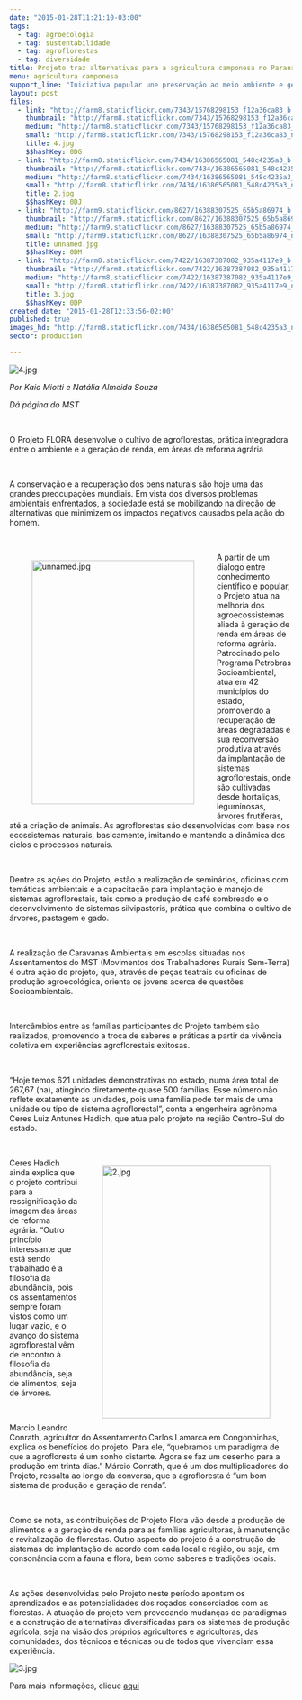 ```yaml
---
date: "2015-01-28T11:21:10-03:00"
tags:
  - tag: agroecologia
  - tag: sustentabilidade
  - tag: agroflorestas
  - tag: diversidade
title: Projeto traz alternativas para a agricultura camponesa no Paraná
menu: agricultura camponesa
support_line: "Iniciativa popular une preservação ao meio ambiente e geração de renda "
layout: post
files:
  - link: "http://farm8.staticflickr.com/7343/15768298153_f12a36ca83_b.jpg"
    thumbnail: "http://farm8.staticflickr.com/7343/15768298153_f12a36ca83_t.jpg"
    medium: "http://farm8.staticflickr.com/7343/15768298153_f12a36ca83_z.jpg"
    small: "http://farm8.staticflickr.com/7343/15768298153_f12a36ca83_n.jpg"
    title: 4.jpg
    $$hashKey: 0DG
  - link: "http://farm8.staticflickr.com/7434/16386565081_548c4235a3_b.jpg"
    thumbnail: "http://farm8.staticflickr.com/7434/16386565081_548c4235a3_t.jpg"
    medium: "http://farm8.staticflickr.com/7434/16386565081_548c4235a3_z.jpg"
    small: "http://farm8.staticflickr.com/7434/16386565081_548c4235a3_n.jpg"
    title: 2.jpg
    $$hashKey: 0DJ
  - link: "http://farm9.staticflickr.com/8627/16388307525_65b5a86974_b.jpg"
    thumbnail: "http://farm9.staticflickr.com/8627/16388307525_65b5a86974_t.jpg"
    medium: "http://farm9.staticflickr.com/8627/16388307525_65b5a86974_z.jpg"
    small: "http://farm9.staticflickr.com/8627/16388307525_65b5a86974_n.jpg"
    title: unnamed.jpg
    $$hashKey: 0DM
  - link: "http://farm8.staticflickr.com/7422/16387387082_935a4117e9_b.jpg"
    thumbnail: "http://farm8.staticflickr.com/7422/16387387082_935a4117e9_t.jpg"
    medium: "http://farm8.staticflickr.com/7422/16387387082_935a4117e9_z.jpg"
    small: "http://farm8.staticflickr.com/7422/16387387082_935a4117e9_n.jpg"
    title: 3.jpg
    $$hashKey: 0DP
created_date: "2015-01-28T12:33:56-02:00"
published: true
images_hd: "http://farm8.staticflickr.com/7434/16386565081_548c4235a3_n.jpg"
sector: production

---
```

<p><img alt="4.jpg" src="http://farm8.staticflickr.com/7343/15768298153_f12a36ca83_b.jpg" /></p>

<p><em>Por Kaio Miotti e Nat&aacute;lia Almeida Souza</em></p>

<p><em>D&aacute; p&aacute;gina do MST</em></p>

<p>&nbsp;</p>

<p>O Projeto FLORA desenvolve o cultivo de agroflorestas, pr&aacute;tica integradora entre o ambiente e a gera&ccedil;&atilde;o de renda, em &aacute;reas de reforma agr&aacute;ria</p>

<p>&nbsp;</p>

<p>A conserva&ccedil;&atilde;o e a recupera&ccedil;&atilde;o dos bens naturais s&atilde;o hoje uma das grandes preocupa&ccedil;&otilde;es mundiais. Em vista dos diversos problemas ambientais enfrentados, a sociedade est&aacute; se mobilizando na dire&ccedil;&atilde;o de alternativas que minimizem os impactos negativos causados pela a&ccedil;&atilde;o do homem.</p>

<p>&nbsp;</p>

<figure class="image" style="float:left"><img alt="unnamed.jpg" height="433" src="http://farm9.staticflickr.com/8627/16388307525_65b5a86974_b.jpg" width="289" />
<figcaption></figcaption>
</figure>

<p>A partir de um di&aacute;logo entre conhecimento cient&iacute;fico e popular, o Projeto atua na melhoria dos agroecossistemas aliada &agrave; gera&ccedil;&atilde;o de renda em &aacute;reas de reforma agr&aacute;ria. Patrocinado pelo Programa Petrobras Socioambiental, atua em 42 munic&iacute;pios do estado, promovendo a recupera&ccedil;&atilde;o de &aacute;reas degradadas e sua reconvers&atilde;o produtiva atrav&eacute;s da implanta&ccedil;&atilde;o de sistemas agroflorestais, onde s&atilde;o cultivadas desde hortali&ccedil;as, leguminosas, &aacute;rvores frut&iacute;feras, at&eacute; a cria&ccedil;&atilde;o de animais. As agroflorestas s&atilde;o desenvolvidas com base nos ecossistemas naturais, basicamente, imitando e mantendo a din&acirc;mica dos ciclos e processos naturais.</p>

<p>&nbsp;</p>

<p>Dentre as a&ccedil;&otilde;es do Projeto, est&atilde;o a realiza&ccedil;&atilde;o de semin&aacute;rios, oficinas com tem&aacute;ticas ambientais e a capacita&ccedil;&atilde;o para implanta&ccedil;&atilde;o e manejo de sistemas agroflorestais, tais como a produ&ccedil;&atilde;o de caf&eacute; sombreado e o desenvolvimento de sistemas silvipastoris, pr&aacute;tica que combina o cultivo de &aacute;rvores, pastagem e gado.</p>

<p>&nbsp;</p>

<p>A realiza&ccedil;&atilde;o de Caravanas Ambientais em escolas situadas nos Assentamentos do MST (Movimentos dos Trabalhadores Rurais Sem-Terra) &eacute; outra a&ccedil;&atilde;o do projeto, que, atrav&eacute;s de pe&ccedil;as teatrais ou oficinas de produ&ccedil;&atilde;o agroecol&oacute;gica, orienta os jovens acerca de quest&otilde;es Socioambientais.</p>

<p>&nbsp;</p>

<p>Interc&acirc;mbios entre as fam&iacute;lias participantes do Projeto tamb&eacute;m s&atilde;o realizados, promovendo a troca de saberes e pr&aacute;ticas a partir da viv&ecirc;ncia coletiva em experi&ecirc;ncias agroflorestais exitosas.</p>

<p>&nbsp;</p>

<p>&ldquo;Hoje temos 621 unidades demonstrativas no estado, numa &aacute;rea total de 267,67 (ha), atingindo diretamente quase 500 fam&iacute;lias. Esse n&uacute;mero n&atilde;o reflete exatamente as unidades, pois uma fam&iacute;lia pode ter mais de uma unidade ou tipo de sistema agroflorestal&rdquo;, conta a engenheira agr&ocirc;noma Ceres Luiz Antunes Hadich, que atua pelo projeto na regi&atilde;o Centro-Sul do estado.</p>

<p>&nbsp;</p>

<figure class="image" style="float:right"><img alt="2.jpg" height="448" src="http://farm8.staticflickr.com/7434/16386565081_548c4235a3_b.jpg" width="299" />
<figcaption></figcaption>
</figure>

<p>Ceres Hadich ainda explica que o projeto contribui para a ressignifica&ccedil;&atilde;o da imagem das &aacute;reas de reforma agr&aacute;ria. &ldquo;Outro princ&iacute;pio interessante que est&aacute; sendo trabalhado &eacute; a filosofia da abund&acirc;ncia, pois os assentamentos sempre foram vistos como um lugar vazio, e o avan&ccedil;o do sistema agroflorestal v&ecirc;m de encontro &agrave; filosofia da abund&acirc;ncia, seja de alimentos, seja de &aacute;rvores.</p>

<p>&nbsp;</p>

<p>Marcio Leandro Conrath, agricultor do Assentamento Carlos Lamarca em Congonhinhas, explica os benef&iacute;cios do projeto. Para ele, &ldquo;quebramos um paradigma de que a agrofloresta &eacute; um sonho distante. Agora se faz um desenho para a produ&ccedil;&atilde;o em trinta dias.&rdquo; M&aacute;rcio Conrath, que &eacute; um dos multiplicadores do Projeto, ressalta ao longo da conversa, que a agrofloresta &eacute; &ldquo;um bom sistema de produ&ccedil;&atilde;o e gera&ccedil;&atilde;o de renda&rdquo;.</p>

<p>&nbsp;</p>

<p>Como se nota, as contribui&ccedil;&otilde;es do Projeto Flora v&atilde;o desde a produ&ccedil;&atilde;o de alimentos e a gera&ccedil;&atilde;o de renda para as fam&iacute;lias agricultoras, &agrave; manuten&ccedil;&atilde;o e revitaliza&ccedil;&atilde;o de florestas. Outro aspecto do projeto &eacute; a constru&ccedil;&atilde;o de sistemas de implanta&ccedil;&atilde;o de acordo com cada local e regi&atilde;o, ou seja, em conson&acirc;ncia com a fauna e flora, bem como saberes e tradi&ccedil;&otilde;es locais.</p>

<p>&nbsp;</p>

<p>As a&ccedil;&otilde;es desenvolvidas pelo Projeto neste per&iacute;odo apontam os aprendizados e as potencialidades dos ro&ccedil;ados consorciados com as florestas. A atua&ccedil;&atilde;o do projeto vem provocando mudan&ccedil;as de paradigmas e a constru&ccedil;&atilde;o de alternativas diversificadas para os sistemas de produ&ccedil;&atilde;o agr&iacute;cola, seja na vis&atilde;o dos pr&oacute;prios agricultores e agricultoras, das comunidades, dos t&eacute;cnicos e t&eacute;cnicas ou de todos que vivenciam essa experi&ecirc;ncia.</p>

<p><img alt="3.jpg" src="http://farm8.staticflickr.com/7422/16387387082_935a4117e9_b.jpg" /></p>

<p>Para mais informa&ccedil;&otilde;es, clique <a href="http://www.projetoflora.com/">aqui </a></p>
